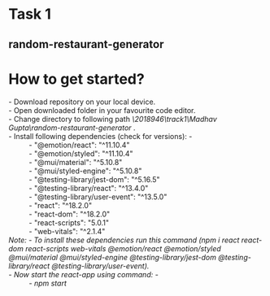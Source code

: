 # Task 1
## random-restaurant-generator

# How to get started?
<ol>
</ol>

<dl>
  <dt> </dt>
  <dt>- Download repository on your local device. </dt>
  <dt>- Open downloaded folder in your favourite code editor. </dt>
  <dt>- Change directory to following path <i> \2018946\track1\Madhav Gupta\random-restaurant-generator </i>. </dt>
  <dt>- Install following dependencies (check for versions): - </dt>
  <dd>- "@emotion/react": "^11.10.4" </dd>
    <dd>- "@emotion/styled": "^11.10.4" </dd>
   <dd>- "@mui/material": "^5.10.8" </dd>
    <dd>- "@mui/styled-engine": "^5.10.8" </dd>
  <dd>- "@testing-library/jest-dom": "^5.16.5" </dd>
  <dd>- "@testing-library/react": "^13.4.0" </dd>
   <dd>- "@testing-library/user-event": "^13.5.0" </dd>
   <dd>- "react": "^18.2.0" </dd>
   <dd>- "react-dom": "^18.2.0" </dd>
   <dd>- "react-scripts": "5.0.1" </dd>
   <dd>- "web-vitals": "^2.1.4" </dd>
  <i> Note: - To install these dependencies run this command (npm i react react-dom react-scripts web-vitals @emotion/react @emotion/styled @mui/material @mui/styled-engine @testing-library/jest-dom @testing-library/react @testing-library/user-event).
    <dt>- Now start the react-app using command: - </dt>
    <dd>- npm start </dd>
</dl>
